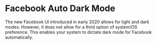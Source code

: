 # Facebook Auto Dark Mode
The new Facebook UI introduced in early 2020 allows for light and dark modes. However, it does not allow for a third option of system/OS preference. This enables your system to dictate dark mode for Facebook automatically.
